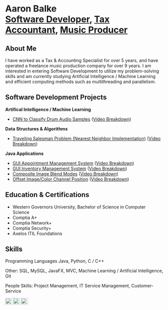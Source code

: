<h1>Aaron Balke <br/><a href="https://github.com/aabalke33">Software Developer</a>, <a href="https://www.linkedin.com/in/aaronbalke/">Tax Accountant</a>, <a href="https://www.youtube.com/@h3music">Music Producer</a></h1>

<h2>About Me</h2>
I have worked as a Tax & Accounting Specialist for over 5 years, and have operated a freelance music production company for over 9 years. I am interested in entering Software Development to utilize my problem-solving skills and am currently studying Artificial Intelligence / Machine Learning and efficient computing methods such as multithreading and parallelism.

<h2>Software Development Projects</h2>
<b>Artifical Intelligence / Machine Learning</b>

- [CNN to Classify Drum Audio Samples](https://github.com/aabalke33/drum-audio-classifier) ([Video Breakdown](https://www.youtube.com/watch?v=4DkwWLhBtOo))

<b>Data Structures & Algorithms</b>

- [Traveling Salesman Problem (Nearest Neighbor Implementation)](https://github.com/aabalke33/traveling-salesman-problem/) ([Video Breakdown](https://www.youtube.com/watch?v=30iPiAMeQK8))

<b>Java Applications</b>
- [GUI Appointment Management System](https://github.com/aabalke33/app-mgmt-system) ([Video Breakdown](https://www.youtube.com/watch?v=2H9uRx9bGd8))
- [GUI Inventory Management System](https://github.com/aabalke33/inventory-mgmt-system) ([Video Breakdown](https://www.youtube.com/watch?v=mUjGZXsl3kU))
- [Composite Image Blend Modes](https://github.com/aabalke33/blend-modes) ([Video Breakdown](https://www.youtube.com/watch?v=mvTyBnEWVW0))
- [Offset Image/Color Channel Position](https://github.com/aabalke33/rgb-offset) ([Video Breakdown](https://www.youtube.com/watch?v=fP4gSrhVJ30))

<h2>Education & Certifications</h2>

- Western Governors University, Bachelor of Science in Computer Science
- Comptia A+
- Comptia Network+
- Comptia Security+
- Axelos ITIL Foundations

<h2>Skills</h2>

Programming Languages Java, Python, C / C++

Other: SQL, MySQL, JavaFX, MVC, Machine Learning / Artificial Intelligence, Git

People Skills: Project Management, IT Service Management, Customer-Service


[<img align="left" alt="AaronBalke | LinkedIn" width="22px" src="https://cdn.jsdelivr.net/npm/simple-icons@v3/icons/gmail.svg" />][email]
[<img align="left" alt="AaronBalke | YouTube" width="22px" src="https://cdn.jsdelivr.net/npm/simple-icons@v3/icons/youtube.svg" />][youtube]
[<img align="left" alt="AaronBalke | LinkedIn" width="22px" src="https://cdn.jsdelivr.net/npm/simple-icons@v3/icons/linkedin.svg" />][linkedin]

[email]: mailto:aabalke33@gmail.com
[youtube]: https://www.youtube.com/@h3music
[linkedin]: https://linkedin.com/in/aaronbalke

<!--
Here are some ideas to get you started:

- 🔭 I’m currently working on ...
- 🌱 I’m currently learning ...
- 👯 I’m looking to collaborate on ...
- 🤔 I’m looking for help with ...
- 💬 Ask me about ...
- 📫 How to reach me: ...
- 😄 Pronouns: ...
- ⚡ Fun fact: ...
-->

